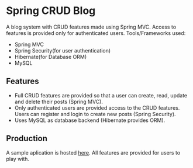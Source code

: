 # Spring CRUD Blog

A blog system with CRUD features made using Spring MVC. Access to features is provided only for authenticated users. Tools/Frameworks used:

- Spring MVC
- Spring Security(for user authentication)
- Hibernate(for Database ORM)
- MySQL

## Features

- Full CRUD features are provided so that a user can create, read, update and delete their posts (Spring MVC).
- Only authenticated users are provided access to the CRUD features. Users can register and login to create new posts (Spring Security).
- Uses MySQL as database backend (Hibernate provides ORM).

## Production

A sample aplication is hosted [here](http://intense-springs-34819.herokuapp.com/showFormForLogin). All features are provided for users to play with. 

 